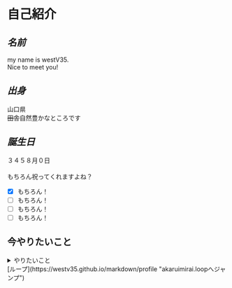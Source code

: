 # **自己紹介**
## *名前*
my name is westV35.<br>Nice to meet you!  
## *出身*
山口県  
~~田舎~~自然豊かなところです
## *誕生日*
３４５８月０日<br><br>
もちろん祝ってくれますよね？<br>
- [x] もちろん！
- [ ] もちろん！
- [ ] もちろん！
- [ ] もちろん！
## 今やりたいこと
<details>
  <summary>やりたいこと</summary>
  1. テキストおりたたみ（できてない）<br>
  2. リンク（できた）<br>
  3. 画像の挿入（やってない）  
</details>
[ループ](https://westv35.github.io/markdown/profile "akaruimirai.loopへジャンプ")
